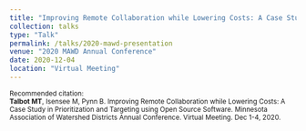 ```yaml
---
title: "Improving Remote Collaboration while Lowering Costs: A Case Study in Prioritization and Targeting using Open Source Software"
collection: talks
type: "Talk"
permalink: /talks/2020-mawd-presentation
venue: "2020 MAWD Annual Conference"
date: 2020-12-04
location: "Virtual Meeting"
---
```


<p style="font-size: smaller">Recommended citation:<br />
<b>Talbot MT</b>, Isensee M, Pynn B. Improving Remote Collaboration while Lowering Costs: A Case Study in Prioritization and Targeting using Open Source Software. Minnesota Association of Watershed Districts Annual Conference. Virtual Meeting. Dec 1-4, 2020.
</p>